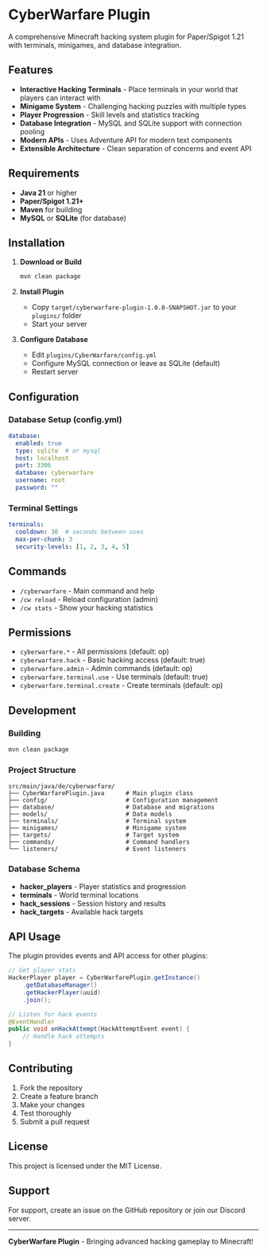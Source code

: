 # CyberWarfare Plugin

A comprehensive Minecraft hacking system plugin for Paper/Spigot 1.21 with terminals, minigames, and database integration.

## Features

- **Interactive Hacking Terminals** - Place terminals in your world that players can interact with
- **Minigame System** - Challenging hacking puzzles with multiple types
- **Player Progression** - Skill levels and statistics tracking  
- **Database Integration** - MySQL and SQLite support with connection pooling
- **Modern APIs** - Uses Adventure API for modern text components
- **Extensible Architecture** - Clean separation of concerns and event API

## Requirements

- **Java 21** or higher
- **Paper/Spigot 1.21+**
- **Maven** for building
- **MySQL** or **SQLite** (for database)

## Installation

1. **Download or Build**
   ```bash
   mvn clean package
   ```

2. **Install Plugin**
   - Copy `target/cyberwarfare-plugin-1.0.0-SNAPSHOT.jar` to your `plugins/` folder
   - Start your server

3. **Configure Database**
   - Edit `plugins/CyberWarfare/config.yml`
   - Configure MySQL connection or leave as SQLite (default)
   - Restart server

## Configuration

### Database Setup (config.yml)
```yaml
database:
  enabled: true
  type: sqlite  # or mysql
  host: localhost
  port: 3306
  database: cyberwarfare
  username: root
  password: ""
```

### Terminal Settings
```yaml
terminals:
  cooldown: 30  # seconds between uses
  max-per-chunk: 3
  security-levels: [1, 2, 3, 4, 5]
```

## Commands

- `/cyberwarfare` - Main command and help
- `/cw reload` - Reload configuration (admin)
- `/cw stats` - Show your hacking statistics

## Permissions

- `cyberwarfare.*` - All permissions (default: op)
- `cyberwarfare.hack` - Basic hacking access (default: true)
- `cyberwarfare.admin` - Admin commands (default: op)
- `cyberwarfare.terminal.use` - Use terminals (default: true)
- `cyberwarfare.terminal.create` - Create terminals (default: op)

## Development

### Building
```bash
mvn clean package
```

### Project Structure
```
src/main/java/de/cyberwarfare/
├── CyberWarfarePlugin.java      # Main plugin class
├── config/                      # Configuration management
├── database/                    # Database and migrations  
├── models/                      # Data models
├── terminals/                   # Terminal system
├── minigames/                   # Minigame system
├── targets/                     # Target system
├── commands/                    # Command handlers
└── listeners/                   # Event listeners
```

### Database Schema
- **hacker_players** - Player statistics and progression
- **terminals** - World terminal locations
- **hack_sessions** - Session history and results
- **hack_targets** - Available hack targets

## API Usage

The plugin provides events and API access for other plugins:

```java
// Get player stats
HackerPlayer player = CyberWarfarePlugin.getInstance()
    .getDatabaseManager()
    .getHackerPlayer(uuid)
    .join();

// Listen for hack events
@EventHandler
public void onHackAttempt(HackAttemptEvent event) {
    // Handle hack attempts
}
```

## Contributing

1. Fork the repository
2. Create a feature branch
3. Make your changes
4. Test thoroughly
5. Submit a pull request

## License

This project is licensed under the MIT License.

## Support

For support, create an issue on the GitHub repository or join our Discord server.

---

**CyberWarfare Plugin** - Bringing advanced hacking gameplay to Minecraft!